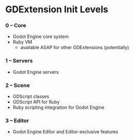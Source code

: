 # GDExtension Init Levels

### 0 – Core
* Godot Engine core system
* Ruby VM
  * available ASAP for other GDExtensions (potentially)

### 1 – Servers
* Godot Engine servers

### 2 – Scene
* GDScript classes
* GDScript API for Ruby
* Ruby scripting integration for Godot Engine

### 3 – Editor
* Godot Engine Editor and Editor-exclusive features
